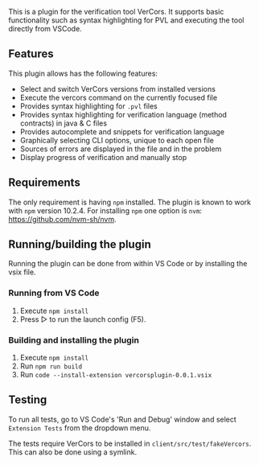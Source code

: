 This is a plugin for the verification tool VerCors. It supports basic functionality such as syntax highlighting for PVL and executing the tool directly from VSCode.

## Features
This plugin allows has the following features:
- Select and switch VerCors versions from installed versions
- Execute the vercors command on the currently focused file
- Provides syntax highlighting for `.pvl` files 
- Provides syntax highlighting for verification language (method contracts) in java & C files
- Provides autocomplete and snippets for verification language
- Graphically selecting CLI options, unique to each open file
- Sources of errors are displayed in the file and in the problem
- Display progress of verification and manually stop

## Requirements

The only requirement is having `npm` installed. The plugin is known to work with `npm` version 10.2.4. For installing `npm` one option is `nvm`: <https://github.com/nvm-sh/nvm>.

## Running/building the plugin

Running the plugin can be done from within VS Code or by installing the vsix file.

### Running from VS Code

1. Execute `npm install`
2. Press ▷ to run the launch config (F5).

### Building and installing the plugin

1. Execute `npm install`
2. Run `npm run build`
3. Run `code --install-extension vercorsplugin-0.0.1.vsix`

## Testing

To run all tests, go to VS Code's 'Run and Debug' window and select `Extension Tests` from the dropdown menu.

The tests require VerCors to be installed in  `client/src/test/fakeVercors`.
This can also be done using a symlink.

